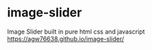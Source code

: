 # image-slider
Image Slider built in pure html css and javascript
https://agw76638.github.io/image-slider/
